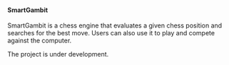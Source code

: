 #### SmartGambit

SmartGambit is a chess engine that evaluates a given chess position and searches for the best move. Users can also use it to play and compete against the computer. 

The project is under development.
